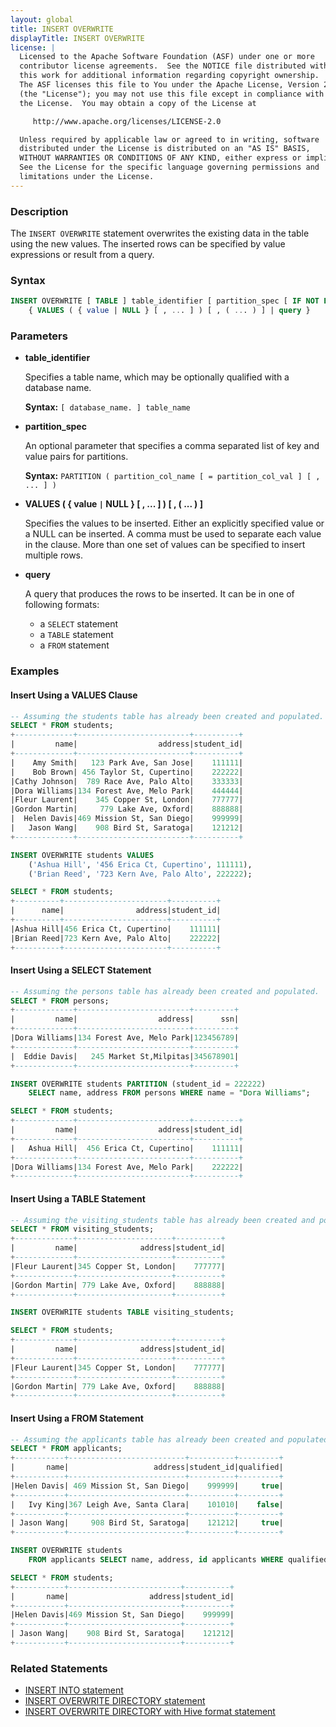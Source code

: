 ```yaml
---
layout: global
title: INSERT OVERWRITE
displayTitle: INSERT OVERWRITE
license: |
  Licensed to the Apache Software Foundation (ASF) under one or more
  contributor license agreements.  See the NOTICE file distributed with
  this work for additional information regarding copyright ownership.
  The ASF licenses this file to You under the Apache License, Version 2.0
  (the "License"); you may not use this file except in compliance with
  the License.  You may obtain a copy of the License at

     http://www.apache.org/licenses/LICENSE-2.0

  Unless required by applicable law or agreed to in writing, software
  distributed under the License is distributed on an "AS IS" BASIS,
  WITHOUT WARRANTIES OR CONDITIONS OF ANY KIND, either express or implied.
  See the License for the specific language governing permissions and
  limitations under the License.
---
```


### Description

The `INSERT OVERWRITE` statement overwrites the existing data in the table using the new values. The inserted rows can be specified by value expressions or result from a query.

### Syntax

```sql
INSERT OVERWRITE [ TABLE ] table_identifier [ partition_spec [ IF NOT EXISTS ] ]
    { VALUES ( { value | NULL } [ , ... ] ) [ , ( ... ) ] | query }
```

### Parameters

* **table_identifier**

    Specifies a table name, which may be optionally qualified with a database name.

    **Syntax:** `[ database_name. ] table_name`

* **partition_spec**

    An optional parameter that specifies a comma separated list of key and value pairs
    for partitions.

    **Syntax:** `PARTITION ( partition_col_name [ = partition_col_val ] [ , ... ] )`

* **VALUES ( { value `|` NULL } [ , ... ] ) [ , ( ... ) ]**

    Specifies the values to be inserted. Either an explicitly specified value or a NULL can be inserted.
    A comma must be used to separate each value in the clause. More than one set of values can be specified to insert multiple rows.

* **query**

    A query that produces the rows to be inserted. It can be in one of following formats:
    * a `SELECT` statement
    * a `TABLE` statement
    * a `FROM` statement

### Examples

#### Insert Using a VALUES Clause

```sql
-- Assuming the students table has already been created and populated.
SELECT * FROM students;
+-------------+-------------------------+----------+
|         name|                  address|student_id|
+-------------+-------------------------+----------+
|    Amy Smith|   123 Park Ave, San Jose|    111111|
|    Bob Brown| 456 Taylor St, Cupertino|    222222|
|Cathy Johnson|  789 Race Ave, Palo Alto|    333333|
|Dora Williams|134 Forest Ave, Melo Park|    444444|
|Fleur Laurent|    345 Copper St, London|    777777|
|Gordon Martin|     779 Lake Ave, Oxford|    888888|
|  Helen Davis|469 Mission St, San Diego|    999999|
|   Jason Wang|    908 Bird St, Saratoga|    121212|
+-------------+-------------------------+----------+

INSERT OVERWRITE students VALUES
    ('Ashua Hill', '456 Erica Ct, Cupertino', 111111),
    ('Brian Reed', '723 Kern Ave, Palo Alto', 222222);

SELECT * FROM students;
+----------+-----------------------+----------+
|      name|                address|student_id|
+----------+-----------------------+----------+
|Ashua Hill|456 Erica Ct, Cupertino|    111111|
|Brian Reed|723 Kern Ave, Palo Alto|    222222|
+----------+-----------------------+----------+
```

#### Insert Using a SELECT Statement

```sql
-- Assuming the persons table has already been created and populated.
SELECT * FROM persons;
+-------------+-------------------------+---------+
|         name|                  address|      ssn|
+-------------+-------------------------+---------+
|Dora Williams|134 Forest Ave, Melo Park|123456789|
+-------------+-------------------------+---------+
|  Eddie Davis|   245 Market St,Milpitas|345678901|
+-------------+-------------------------+---------+

INSERT OVERWRITE students PARTITION (student_id = 222222)
    SELECT name, address FROM persons WHERE name = "Dora Williams";

SELECT * FROM students;
+-------------+-------------------------+----------+
|         name|                  address|student_id|
+-------------+-------------------------+----------+
|   Ashua Hill|  456 Erica Ct, Cupertino|    111111|
+-------------+-------------------------+----------+
|Dora Williams|134 Forest Ave, Melo Park|    222222|
+-------------+-------------------------+----------+
```

#### Insert Using a TABLE Statement

```sql
-- Assuming the visiting_students table has already been created and populated.
SELECT * FROM visiting_students;
+-------------+---------------------+----------+
|         name|              address|student_id|
+-------------+---------------------+----------+
|Fleur Laurent|345 Copper St, London|    777777|
+-------------+---------------------+----------+
|Gordon Martin| 779 Lake Ave, Oxford|    888888|
+-------------+---------------------+----------+

INSERT OVERWRITE students TABLE visiting_students;

SELECT * FROM students;
+-------------+---------------------+----------+
|         name|              address|student_id|
+-------------+---------------------+----------+
|Fleur Laurent|345 Copper St, London|    777777|
+-------------+---------------------+----------+
|Gordon Martin| 779 Lake Ave, Oxford|    888888|
+-------------+---------------------+----------+
```

#### Insert Using a FROM Statement

```sql
-- Assuming the applicants table has already been created and populated.
SELECT * FROM applicants;
+-----------+--------------------------+----------+---------+
|       name|                   address|student_id|qualified|
+-----------+--------------------------+----------+---------+
|Helen Davis| 469 Mission St, San Diego|    999999|     true|
+-----------+--------------------------+----------+---------+
|   Ivy King|367 Leigh Ave, Santa Clara|    101010|    false|
+-----------+--------------------------+----------+---------+
| Jason Wang|     908 Bird St, Saratoga|    121212|     true|
+-----------+--------------------------+----------+---------+

INSERT OVERWRITE students
    FROM applicants SELECT name, address, id applicants WHERE qualified = true;

SELECT * FROM students;
+-----------+-------------------------+----------+
|       name|                  address|student_id|
+-----------+-------------------------+----------+
|Helen Davis|469 Mission St, San Diego|    999999|
+-----------+-------------------------+----------+
| Jason Wang|    908 Bird St, Saratoga|    121212|
+-----------+-------------------------+----------+
```

### Related Statements

* [INSERT INTO statement](sql-ref-syntax-dml-insert-into.html)
* [INSERT OVERWRITE DIRECTORY statement](sql-ref-syntax-dml-insert-overwrite-directory.html)
* [INSERT OVERWRITE DIRECTORY with Hive format statement](sql-ref-syntax-dml-insert-overwrite-directory-hive.html)
